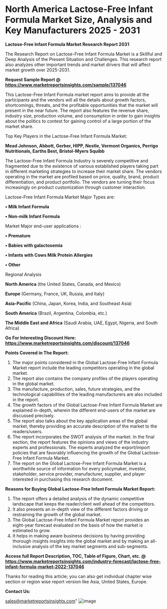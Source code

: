 # North America Lactose-Free Infant Formula Market Size, Analysis and Key Manufacturers 2025 - 2031

<strong>Lactose-Free Infant Formula Market Research Report 2031</strong>

The Research Report on Lactose-Free Infant Formula Market is a Skillful and Deep Analysis of the Present Situation and Challenges. This research report also analyzes other important trends and market drivers that will affect market growth over 2025-2031.

<strong>Request Sample Report @ <a href=https://www.marketreportsinsights.com/sample/137046>https://www.marketreportsinsights.com/sample/137046</a></strong>

This Lactose-Free Infant Formula market report aims to provide all the participants and the vendors will all the details about growth factors, shortcomings, threats, and the profitable opportunities that the market will present in the near future. The report also features the revenue share, industry size, production volume, and consumption in order to gain insights about the politics to contest for gaining control of a large portion of the market share.

Top Key Players in the Lactose-Free Infant Formula Market:

<strong>Mead Johnson, Abbott, Gerber, HIPP, Nestle, Vermont Organics, Perrigo Nutritionals, Earths Best, Bristol-Myers Squibb</strong>

The Lactose-Free Infant Formula Industry is severely competitive and fragmented due to the existence of various established players taking part in different marketing strategies to increase their market share. The vendors operating in the market are profiled based on price, quality, brand, product differentiation, and product portfolio. The vendors are turning their focus increasingly on product customization through customer interaction.

Lactose-Free Infant Formula Market Major Types are:

<strong>• Milk Infant Formula

• Non-milk Infant Formula</strong>

Market Major end-user applications :

<strong>• Premature

• Babies with galactosemia

• Infants with Cows Milk Protein Allergies

• Other</strong>

Regional Analysis

</u><strong><b>North America</b></strong> (the United States, Canada, and Mexico)

<strong><b>Europe </b></strong>(Germany, France, UK, Russia, and Italy)

<strong><b>Asia-Pacific</b></strong> (China, Japan, Korea, India, and Southeast Asia)

<strong><b>South America</b></strong> (Brazil, Argentina, Colombia, etc.)

<strong><b>The Middle East and Africa</b></strong> (Saudi Arabia, UAE, Egypt, Nigeria, and South Africa)

<strong>Go For Interesting Discount Here: <a href=https://www.marketreportsinsights.com/discount/137046>https://www.marketreportsinsights.com/discount/137046</a></strong>

<strong>Points Covered in The Report:</strong>
<ol>
  <li>The major points considered in the Global Lactose-Free Infant Formula Market report include the leading competitors operating in the global market.</li>
  <li>The report also contains the company profiles of the players operating in the global market.</li>
  <li>The manufacture, production, sales, future strategies, and the technological capabilities of the leading manufacturers are also included in the report.</li>
  <li>The growth factors of the Global Lactose-Free Infant Formula Market are explained in-depth, wherein the different end-users of the market are discussed precisely.</li>
  <li>The report also talks about the key application areas of the global market, thereby providing an accurate description of the market to the readers/users.</li>
  <li>The report incorporates the SWOT analysis of the market. In the final section, the report features the opinions and views of the industry experts and professionals. The experts analyzed the export/import policies that are favorably influencing the growth of the Global Lactose-Free Infant Formula Market.</li>
  <li>The report on the Global Lactose-Free Infant Formula Market is a worthwhile source of information for every policymaker, investor, stakeholder, service provider, manufacturer, supplier, and player interested in purchasing this research document.</li>
</ol>
<strong>Reasons for Buying Global Lactose-Free Infant Formula Market Report:</strong>

<ol>
  <li>The report offers a detailed analysis of the dynamic competitive landscape that keeps the reader/client well ahead of the competitors.</li>
  <li>It also presents an in-depth view of the different factors driving or restraining the growth of the global market.</li>
  <li>The Global Lactose-Free Infant Formula Market report provides an eight-year forecast evaluated on the basis of how the market is estimated to grow.</li>
  <li>It helps in making aware business decisions by having providing thorough insights insights into the global market and by making an all-inclusive analysis of the key market segments and sub-segments.</li>
</ol>
<strong>Access full Report Description, TOC, Table of Figure, Chart, etc. @ <a href=https://www.marketreportsinsights.com/industry-forecast/lactose-free-infant-formula-market-2022-137046>https://www.marketreportsinsights.com/industry-forecast/lactose-free-infant-formula-market-2022-137046</a></strong>


Thanks for reading this article; you can also get individual chapter wise section or region wise report version like Asia, United States, Europe.

<strong>Contact Us:</strong>

sales@marketreportsinsights.com"
![image](https://github.com/user-attachments/assets/b8d981cb-d962-4315-9cd0-ff0b6ad42b6e)
